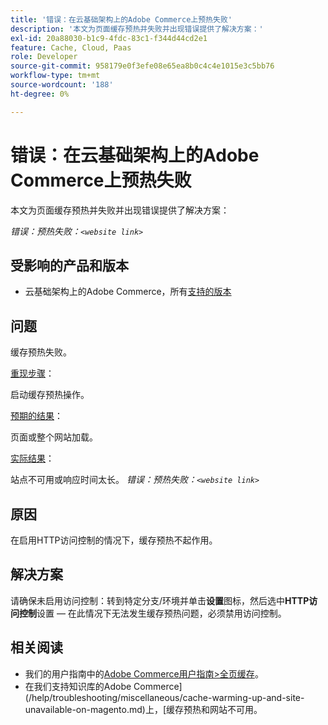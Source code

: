 ```yaml
---
title: '错误：在云基础架构上的Adobe Commerce上预热失败'
description: '本文为页面缓存预热并失败并出现错误提供了解决方案：'
exl-id: 20a88030-b1c9-4fdc-83c1-f344d44cd2e1
feature: Cache, Cloud, Paas
role: Developer
source-git-commit: 958179e0f3efe08e65ea8b0c4c4e1015e3c5bb76
workflow-type: tm+mt
source-wordcount: '188'
ht-degree: 0%

---
```


# 错误：在云基础架构上的Adobe Commerce上预热失败

本文为页面缓存预热并失败并出现错误提供了解决方案：

*错误：预热失败：`<website link>`*

## 受影响的产品和版本

* 云基础架构上的Adobe Commerce，所有[支持的版本](https://magento.com/sites/default/files/magento-software-lifecycle-policy.pdf)

## 问题

缓存预热失败。

<u>重现步骤</u>：

启动缓存预热操作。

<u>预期的结果</u>：

页面或整个网站加载。

<u>实际结果</u>：

站点不可用或响应时间太长。 *错误：预热失败：`<website link>`*

## 原因

在启用HTTP访问控制的情况下，缓存预热不起作用。

## 解决方案

请确保未启用访问控制：转到特定分支/环境并单击&#x200B;**设置**&#x200B;图标，然后选中&#x200B;**HTTP访问控制**&#x200B;设置 — 在此情况下无法发生缓存预热问题，必须禁用访问控制。

## 相关阅读

* 我们的用户指南中的[Adobe Commerce用户指南>全页缓存](https://docs.magento.com/user-guide/system/cache-full-page.html)。
* 在我们支持知识库的Adobe Commerce](/help/troubleshooting/miscellaneous/cache-warming-up-and-site-unavailable-on-magento.md)上，[缓存预热和网站不可用。
